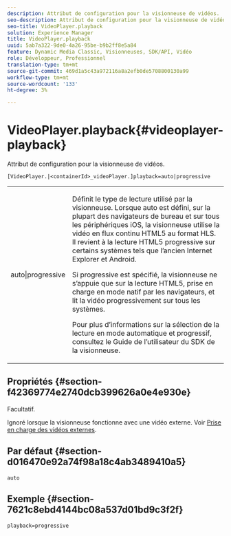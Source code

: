 ```yaml
---
description: Attribut de configuration pour la visionneuse de vidéos.
seo-description: Attribut de configuration pour la visionneuse de vidéos.
seo-title: VideoPlayer.playback
solution: Experience Manager
title: VideoPlayer.playback
uuid: 5ab7a322-9de0-4a26-95be-b9b2ff8e5a84
feature: Dynamic Media Classic, Visionneuses, SDK/API, Vidéo
role: Développeur, Professionnel
translation-type: tm+mt
source-git-commit: 469d1a5c43a972116a8a2efb0de5708800130a99
workflow-type: tm+mt
source-wordcount: '133'
ht-degree: 3%

---
```



# VideoPlayer.playback{#videoplayer-playback}

Attribut de configuration pour la visionneuse de vidéos.

`[VideoPlayer.|<containerId>_videoPlayer.]playback=auto|progressive`

<table id="table_C616483932C2482CA9794DDD7313FD7C"> 
 <tbody> 
  <tr> 
   <td colname="col1"> <p> <span class="codeph"> auto|progressive</span> </p> </td> 
   <td colname="col2"> <p> Définit le type de lecture utilisé par la visionneuse. Lorsque <span class="codeph"> auto</span> est défini, sur la plupart des navigateurs de bureau et sur tous les périphériques iOS, la visionneuse utilise la vidéo en flux continu HTML5 au format HLS. Il revient à la lecture HTML5 progressive sur certains systèmes tels que l’ancien Internet Explorer et Android. </p> <p>Si <span class="codeph"> progressive</span> est spécifié, la visionneuse ne s’appuie que sur la lecture HTML5, prise en charge en mode natif par les navigateurs, et lit la vidéo progressivement sur tous les systèmes. </p> <p>Pour plus d’informations sur la sélection de la lecture en mode automatique et progressif, consultez le Guide de l’utilisateur du SDK de la visionneuse. </p> </td> 
  </tr> 
 </tbody> 
</table>

## Propriétés {#section-f42369774e2740dcb399626a0e4e930e}

Facultatif.

Ignoré lorsque la visionneuse fonctionne avec une vidéo externe. Voir [Prise en charge des vidéos externes](../../../c-html5-s7-aem-asset-viewers/c-html5-video-reference/r-html5-video-viewer-20-external-video-support.md#concept-22c67fee43274a29b28ee16770b1b1f3).

## Par défaut {#section-d016470e92a74f98a18c4ab3489410a5}

`auto`

## Exemple {#section-7621c8ebd4144bc08a537d01bd9c3f2f}

```
playback=progressive
```

